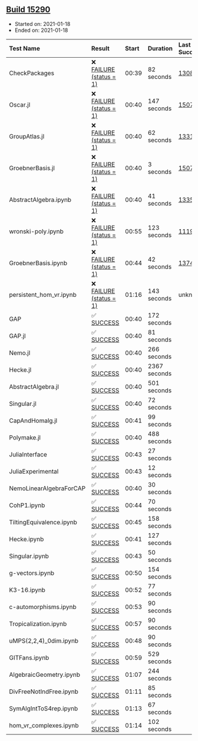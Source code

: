 ## [Build 15290](https://oscarci.mathematik.uni-kl.de/job/oscar/15290/)

* Started on: 2021-01-18
* Ended on: 2021-01-18

| Test Name    | Result | Start | Duration | Last Success | First Failure |
|:-------------|:-------|:------|:---------|:-------------|:--------------|
| CheckPackages | ❌ [FAILURE (status = 1)](https://oscarci.mathematik.uni-kl.de/job/oscar/15290/artifact/logs/build-15290/CheckPackages.log) | 00:39 | 82 seconds | [13085](https://oscarci.mathematik.uni-kl.de/job/oscar/13085/) | [13086](https://oscarci.mathematik.uni-kl.de/job/oscar/13086/) |
| Oscar.jl | ❌ [FAILURE (status = 1)](https://oscarci.mathematik.uni-kl.de/job/oscar/15290/artifact/logs/build-15290/Oscar.jl.log) | 00:40 | 147 seconds | [15079](https://oscarci.mathematik.uni-kl.de/job/oscar/15079/) | [15080](https://oscarci.mathematik.uni-kl.de/job/oscar/15080/) |
| GroupAtlas.jl | ❌ [FAILURE (status = 1)](https://oscarci.mathematik.uni-kl.de/job/oscar/15290/artifact/logs/build-15290/GroupAtlas.jl.log) | 00:40 | 62 seconds | [13311](https://oscarci.mathematik.uni-kl.de/job/oscar/13311/) | [13312](https://oscarci.mathematik.uni-kl.de/job/oscar/13312/) |
| GroebnerBasis.jl | ❌ [FAILURE (status = 1)](https://oscarci.mathematik.uni-kl.de/job/oscar/15290/artifact/logs/build-15290/GroebnerBasis.jl.log) | 00:40 | 3 seconds | [15079](https://oscarci.mathematik.uni-kl.de/job/oscar/15079/) | [15080](https://oscarci.mathematik.uni-kl.de/job/oscar/15080/) |
| AbstractAlgebra.ipynb | ❌ [FAILURE (status = 1)](https://oscarci.mathematik.uni-kl.de/job/oscar/15290/artifact/logs/build-15290/AbstractAlgebra.ipynb.log) | 00:40 | 41 seconds | [13355](https://oscarci.mathematik.uni-kl.de/job/oscar/13355/) | [13356](https://oscarci.mathematik.uni-kl.de/job/oscar/13356/) |
| wronski-poly.ipynb | ❌ [FAILURE (status = 1)](https://oscarci.mathematik.uni-kl.de/job/oscar/15290/artifact/logs/build-15290/wronski-poly.ipynb.log) | 00:55 | 123 seconds | [11192](https://oscarci.mathematik.uni-kl.de/job/oscar/11192/) | [11193](https://oscarci.mathematik.uni-kl.de/job/oscar/11193/) |
| GroebnerBasis.ipynb | ❌ [FAILURE (status = 1)](https://oscarci.mathematik.uni-kl.de/job/oscar/15290/artifact/logs/build-15290/GroebnerBasis.ipynb.log) | 00:44 | 42 seconds | [13748](https://oscarci.mathematik.uni-kl.de/job/oscar/13748/) | [13749](https://oscarci.mathematik.uni-kl.de/job/oscar/13749/) |
| persistent_hom_vr.ipynb | ❌ [FAILURE (status = 1)](https://oscarci.mathematik.uni-kl.de/job/oscar/15290/artifact/logs/build-15290/persistent_hom_vr.ipynb.log) | 01:16 | 143 seconds | unknown | unknown |
| GAP | ✅ [SUCCESS](https://oscarci.mathematik.uni-kl.de/job/oscar/15290/artifact/logs/build-15290/GAP.log) | 00:40 | 172 seconds |  |  |
| GAP.jl | ✅ [SUCCESS](https://oscarci.mathematik.uni-kl.de/job/oscar/15290/artifact/logs/build-15290/GAP.jl.log) | 00:40 | 81 seconds |  |  |
| Nemo.jl | ✅ [SUCCESS](https://oscarci.mathematik.uni-kl.de/job/oscar/15290/artifact/logs/build-15290/Nemo.jl.log) | 00:40 | 266 seconds |  |  |
| Hecke.jl | ✅ [SUCCESS](https://oscarci.mathematik.uni-kl.de/job/oscar/15290/artifact/logs/build-15290/Hecke.jl.log) | 00:40 | 2367 seconds |  |  |
| AbstractAlgebra.jl | ✅ [SUCCESS](https://oscarci.mathematik.uni-kl.de/job/oscar/15290/artifact/logs/build-15290/AbstractAlgebra.jl.log) | 00:40 | 501 seconds |  |  |
| Singular.jl | ✅ [SUCCESS](https://oscarci.mathematik.uni-kl.de/job/oscar/15290/artifact/logs/build-15290/Singular.jl.log) | 00:40 | 72 seconds |  |  |
| CapAndHomalg.jl | ✅ [SUCCESS](https://oscarci.mathematik.uni-kl.de/job/oscar/15290/artifact/logs/build-15290/CapAndHomalg.jl.log) | 00:41 | 99 seconds |  |  |
| Polymake.jl | ✅ [SUCCESS](https://oscarci.mathematik.uni-kl.de/job/oscar/15290/artifact/logs/build-15290/Polymake.jl.log) | 00:40 | 488 seconds |  |  |
| JuliaInterface | ✅ [SUCCESS](https://oscarci.mathematik.uni-kl.de/job/oscar/15290/artifact/logs/build-15290/JuliaInterface.log) | 00:43 | 27 seconds |  |  |
| JuliaExperimental | ✅ [SUCCESS](https://oscarci.mathematik.uni-kl.de/job/oscar/15290/artifact/logs/build-15290/JuliaExperimental.log) | 00:43 | 12 seconds |  |  |
| NemoLinearAlgebraForCAP | ✅ [SUCCESS](https://oscarci.mathematik.uni-kl.de/job/oscar/15290/artifact/logs/build-15290/NemoLinearAlgebraForCAP.log) | 00:40 | 30 seconds |  |  |
| CohP1.ipynb | ✅ [SUCCESS](https://oscarci.mathematik.uni-kl.de/job/oscar/15290/artifact/logs/build-15290/CohP1.ipynb.log) | 00:44 | 70 seconds |  |  |
| TiltingEquivalence.ipynb | ✅ [SUCCESS](https://oscarci.mathematik.uni-kl.de/job/oscar/15290/artifact/logs/build-15290/TiltingEquivalence.ipynb.log) | 00:45 | 158 seconds |  |  |
| Hecke.ipynb | ✅ [SUCCESS](https://oscarci.mathematik.uni-kl.de/job/oscar/15290/artifact/logs/build-15290/Hecke.ipynb.log) | 00:41 | 127 seconds |  |  |
| Singular.ipynb | ✅ [SUCCESS](https://oscarci.mathematik.uni-kl.de/job/oscar/15290/artifact/logs/build-15290/Singular.ipynb.log) | 00:43 | 50 seconds |  |  |
| g-vectors.ipynb | ✅ [SUCCESS](https://oscarci.mathematik.uni-kl.de/job/oscar/15290/artifact/logs/build-15290/g-vectors.ipynb.log) | 00:50 | 154 seconds |  |  |
| K3-16.ipynb | ✅ [SUCCESS](https://oscarci.mathematik.uni-kl.de/job/oscar/15290/artifact/logs/build-15290/K3-16.ipynb.log) | 00:52 | 77 seconds |  |  |
| c-automorphisms.ipynb | ✅ [SUCCESS](https://oscarci.mathematik.uni-kl.de/job/oscar/15290/artifact/logs/build-15290/c-automorphisms.ipynb.log) | 00:53 | 90 seconds |  |  |
| Tropicalization.ipynb | ✅ [SUCCESS](https://oscarci.mathematik.uni-kl.de/job/oscar/15290/artifact/logs/build-15290/Tropicalization.ipynb.log) | 00:57 | 90 seconds |  |  |
| uMPS(2,2,4)_0dim.ipynb | ✅ [SUCCESS](https://oscarci.mathematik.uni-kl.de/job/oscar/15290/artifact/logs/build-15290/uMPS-2-2-4-_0dim.ipynb.log) | 00:48 | 90 seconds |  |  |
| GITFans.ipynb | ✅ [SUCCESS](https://oscarci.mathematik.uni-kl.de/job/oscar/15290/artifact/logs/build-15290/GITFans.ipynb.log) | 00:59 | 529 seconds |  |  |
| AlgebraicGeometry.ipynb | ✅ [SUCCESS](https://oscarci.mathematik.uni-kl.de/job/oscar/15290/artifact/logs/build-15290/AlgebraicGeometry.ipynb.log) | 01:07 | 244 seconds |  |  |
| DivFreeNotIndFree.ipynb | ✅ [SUCCESS](https://oscarci.mathematik.uni-kl.de/job/oscar/15290/artifact/logs/build-15290/DivFreeNotIndFree.ipynb.log) | 01:11 | 85 seconds |  |  |
| SymAlgIntToS4rep.ipynb | ✅ [SUCCESS](https://oscarci.mathematik.uni-kl.de/job/oscar/15290/artifact/logs/build-15290/SymAlgIntToS4rep.ipynb.log) | 01:13 | 67 seconds |  |  |
| hom_vr_complexes.ipynb | ✅ [SUCCESS](https://oscarci.mathematik.uni-kl.de/job/oscar/15290/artifact/logs/build-15290/hom_vr_complexes.ipynb.log) | 01:14 | 102 seconds |  |  |
